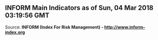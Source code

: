 ## INFORM Main Indicators as of Sun, 04 Mar 2018 03:19:56 GMT

Source: **INFORM (Index For Risk Management) - http://www.inform-index.org**